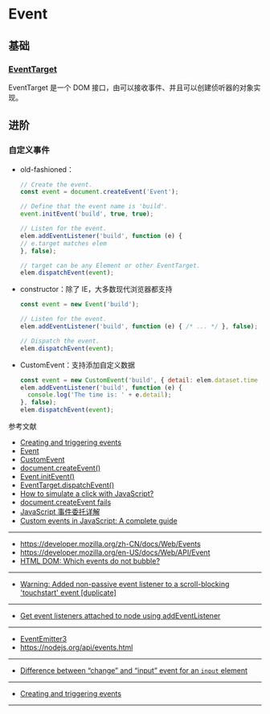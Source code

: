 # Event

## 基础

### [EventTarget](https://developer.mozilla.org/zh-CN/docs/Web/API/EventTarget)

EventTarget 是一个 DOM 接口，由可以接收事件、并且可以创建侦听器的对象实现。

## 进阶

### 自定义事件

- old-fashioned：

    ```js
    // Create the event.
    const event = document.createEvent('Event');

    // Define that the event name is 'build'.
    event.initEvent('build', true, true);

    // Listen for the event.
    elem.addEventListener('build', function (e) {
    // e.target matches elem
    }, false);

    // target can be any Element or other EventTarget.
    elem.dispatchEvent(event);
    ```

- constructor：除了 IE，大多数现代浏览器都支持

    ```js
    const event = new Event('build');

    // Listen for the event.
    elem.addEventListener('build', function (e) { /* ... */ }, false);

    // Dispatch the event.
    elem.dispatchEvent(event);
    ```

- CustomEvent：支持添加自定义数据

    ```js
    const event = new CustomEvent('build', { detail: elem.dataset.time });
    elem.addEventListener('build', function (e) {
      console.log('The time is: ' + e.detail);
    }, false);
    elem.dispatchEvent(event);
    ```

参考文献

- [Creating and triggering events](https://developer.mozilla.org/en-US/docs/Web/Guide/Events/Creating_and_triggering_events)
- [Event](https://developer.mozilla.org/en-US/docs/Web/API/Event)
- [Custom​Event](https://developer.mozilla.org/en-US/docs/Web/API/CustomEvent)
- [document.createEvent()](https://developer.mozilla.org/en-US/docs/Web/API/Document/createEvent)
- [Event.initEvent()](https://developer.mozilla.org/en-US/docs/Web/API/Event/initEvent)
- [EventTarget.dispatchEvent()](https://developer.mozilla.org/en-US/docs/Web/API/EventTarget/dispatchEvent)
- [How to simulate a click with JavaScript?](https://stackoverflow.com/questions/2705583/how-to-simulate-a-click-with-javascript)
- [document.createEvent fails](https://stackoverflow.com/questions/4645724/document-createevent-fails)
- [JavaScript 事件委托详解](https://zhuanlan.zhihu.com/p/26536815)
- [Custom events in JavaScript: A complete guide](https://blog.logrocket.com/custom-events-in-javascript-a-complete-guide/#how-do-javascript-custom-events-work)

---


- https://developer.mozilla.org/zh-CN/docs/Web/Events
- https://developer.mozilla.org/en-US/docs/Web/API/Event
- [HTML DOM: Which events do not bubble?](https://stackoverflow.com/questions/5574207/html-dom-which-events-do-not-bubble)

---

- [Warning: Added non-passive event listener to a scroll-blocking 'touchstart' event [duplicate]](https://stackoverflow.com/questions/46542428/warning-added-non-passive-event-listener-to-a-scroll-blocking-touchstart-even)

---

- [Get event listeners attached to node using addEventListener](https://stackoverflow.com/questions/9046741/get-event-listeners-attached-to-node-using-addeventlistener)

---

- [EventEmitter3](https://github.com/primus/eventemitter3)
- https://nodejs.org/api/events.html

---

- [Difference between “change” and “input” event for an `input` element](https://stackoverflow.com/questions/17047497/difference-between-change-and-input-event-for-an-input-element)


---

- [Creating and triggering events](https://developer.mozilla.org/en-US/docs/Web/Events/Creating_and_triggering_events)

---
